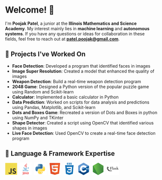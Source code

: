 # Welcome! 👋

I'm **Poojak Patel**, a junior at the **Illinois Mathematics and Science Academy**. My interest mainly lies in **machine learning** and **autonomous systems**. If you have any questions or ideas for collaboration in these fields, feel free to reach out at **patel.poojak@gmail.com**.


## 🌱 Projects I've Worked On

- **Face Detection**: Developed a program that identified faces in images
- **Image Super Resolution**: Created a model that enhanced the quality of images
- **Weapon Detection**: Build a real-time weapon detection program
- **2048 Game**: Designed a Python version of the popular puzzle game using Random and Scikit-learn
- **Calculator**: Implemented a basic calculator in Python
- **Data Prediction**: Worked on scripts for data analysis and predictions using Pandas, Matplotlib, and Scikit-learn
- **Dots and Boxes Game**: Recreated a version of Dots and Boxes in python using NumPy and TKinter
- **Shape Detector**: Created a script using OpenCV that identified various shapes in images 
- **Live Face Detection**: Used OpenCV to create a real-time face detection program

## 🌟 Language & Framework Expertise

<div> <img src="https://github.com/devicons/devicon/blob/master/icons/javascript/javascript-original.svg" title="JavaScript" alt="JavaScript" width="40" height="40"/>&nbsp; <img src="https://github.com/devicons/devicon/blob/master/icons/java/java-original-wordmark.svg" title="Java" alt="Java" width="40" height="40"/>&nbsp; <img src="https://github.com/devicons/devicon/blob/master/icons/python/python-original.svg" title="Python" alt="Python" width="40" height="40"/>&nbsp; <img src="https://github.com/devicons/devicon/blob/master/icons/html5/html5-original.svg" title="HTML5" alt="HTML" width="40" height="40"/>&nbsp; <img src="https://github.com/devicons/devicon/blob/master/icons/css3/css3-plain-wordmark.svg" title="CSS3" alt="CSS" width="40" height="40"/>&nbsp; <img src="https://github.com/devicons/devicon/blob/master/icons/cplusplus/cplusplus-original.svg" title="C++" alt="C++" width="40" height="40"/>&nbsp; <img src="https://github.com/devicons/devicon/blob/master/icons/nodejs/nodejs-original.svg" title="Node.js" alt="Node.js" width="40" height="40"/>&nbsp; <img src="https://github.com/devicons/devicon/blob/master/icons/flask/flask-original-wordmark.svg" title="Flask" alt="Flask" width="40" height="40"/> </div>
